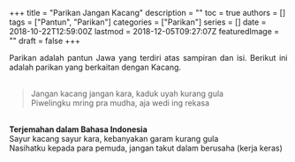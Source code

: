+++
title = "Parikan Jangan Kacang"
description = ""
toc = true
authors = []
tags = ["Pantun", "Parikan"]
categories = ["Parikan"]
series = []
date = 2018-10-22T12:59:00Z
lastmod = 2018-12-05T09:27:07Z
featuredImage = ""
draft = false
+++

<div style="text-align: justify;">Parikan adalah pantun Jawa yang terdiri atas sampiran dan isi. Berikut ini adalah parikan yang berkaitan dengan Kacang.<br /><br />
<blockquote class="tr_bq">Jangan kacang jangan kara, kaduk uyah kurang gula<br />Piwelingku mring pra mudha, aja wedi ing rekasa</blockquote><br />
<b>Terjemahan dalam Bahasa Indonesia</b><br />Sayur kacang sayur kara, kebanyakan garam kurang gula<br />Nasihatku kepada para pemuda, jangan takut dalam berusaha (kerja keras)</div>
